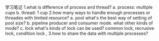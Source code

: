 学习笔记
1.what is difference of process and thread?
    a. process: multiple cups
    b. thread: 1 cup
2.how many ways to handle enough processes or threades with limited resource?
    a. pool
      what's the best way of setting of pool size?
    b. pipeline
      producer and consumer mode. what other kinds of mode?
    c. lock
      what's kinds of lock can be used? common lock, recrusive lock, condition lock ,
3.how to share the data with multiple processes?
  
